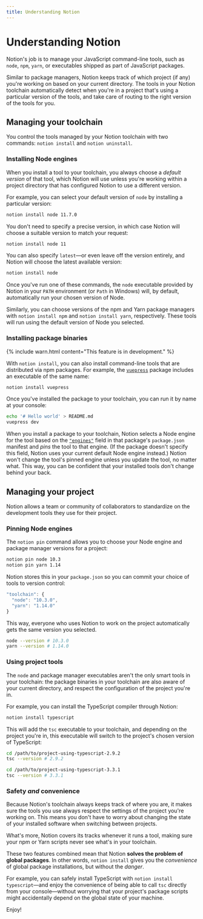 ```yaml
---
title: Understanding Notion
---
```


# Understanding Notion

Notion's job is to manage your JavaScript command-line tools, such as `node`, `npm`, `yarn`, or executables shipped as part of JavaScript packages.

Similar to package managers, Notion keeps track of which project (if any) you're working on based on your current directory. The tools in your Notion toolchain automatically detect when you're in a project that's using a particular version of the tools, and take care of routing to the right version of the tools for you.

## Managing your toolchain

You control the tools managed by your Notion toolchain with two commands: `notion install` and `notion uninstall`.

### Installing Node engines

When you install a tool to your toolchain, you always choose a _default version_ of that tool, which Notion will use unless you're working within a project directory that has configured Notion to use a different version.

For example, you can select your default version of `node` by installing a particular version:

```sh
notion install node 11.7.0
```

You don't need to specify a precise version, in which case Notion will choose a suitable version to match your request:

```sh
notion install node 11
```

You can also specify `latest`—or even leave off the version entirely, and Notion will choose the latest available version:

```sh
notion install node
```

Once you've run one of these commands, the `node` executable provided by Notion in your `PATH` environment (or `Path` in Windows) will, by default, automatically run your chosen version of Node.

Similarly, you can choose versions of the npm and Yarn package managers with `notion install npm` and `notion install yarn`, respectively. These tools will run using the default version of Node you selected.

### Installing package binaries

{% include warn.html content="This feature is in development." %}

With `notion install`, you can also install command-line tools that are distributed via npm packages. For example, the [`vuepress`](https://www.npmjs.com/package/vuepress) package includes an executable of the same name:

```sh
notion install vuepress
```

Once you've installed the package to your toolchain, you can run it by name at your console:

```sh
echo '# Hello world' > README.md
vuepress dev
```

When you install a package to your toolchain, Notion selects a Node engine for the tool based on the [`"engines"`](https://docs.npmjs.com/files/package.json#engines) field in that package's `package.json` manifest and _pins_ the tool to that engine. (If the package doesn't specify this field, Notion uses your current default Node engine instead.) Notion won't change the tool's pinned engine unless you update the tool, no matter what. This way, you can be confident that your installed tools don't change behind your back.

## Managing your project

Notion allows a team or community of collaborators to standardize on the development tools they use for their project.

### Pinning Node engines

The `notion pin` command allows you to choose your Node engine and package manager versions for a project:

```sh
notion pin node 10.3
notion pin yarn 1.14
```

Notion stores this in your `package.json` so you can commit your choice of tools to version control:

```javascript
"toolchain": {
  "node": "10.3.0",
  "yarn": "1.14.0"
}
```

This way, everyone who uses Notion to work on the project automatically gets the same version you selected.

```sh
node --version # 10.3.0
yarn --version # 1.14.0
```

### Using project tools

The `node` and package manager executables aren't the only smart tools in your toolchain: the package binaries in your toolchain are also aware of your current directory, and respect the configuration of the project you're in.

For example, you can install the TypeScript compiler through Notion:

```sh
notion install typescript
```

This will add the `tsc` executable to your toolchain, and depending on the project you're in, this executable will switch to the project's chosen version of TypeScript:

```sh
cd /path/to/project-using-typescript-2.9.2
tsc --version # 2.9.2

cd /path/to/project-using-typescript-3.3.1
tsc --version # 3.3.1
```

### Safety _and_ convenience

Because Notion's toolchain always keeps track of where you are, it makes sure the tools you use always respect the settings of the project you're working on. This means you don't have to worry about changing the state of your installed software when switching between projects.

What's more, Notion covers its tracks whenever it runs a tool, making sure your npm or Yarn scripts never see what's in your toolchain.

These two features combined mean that Notion **solves the problem of global packages**. In other words, `notion install` gives you the _convenience_ of global package installations, but without the _danger_.

For example, you can safely install TypeScript with `notion install typescript`—and enjoy the convenience of being able to call `tsc` directly from your console—without worrying that your project's package scripts might accidentally depend on the global state of your machine.

Enjoy!
